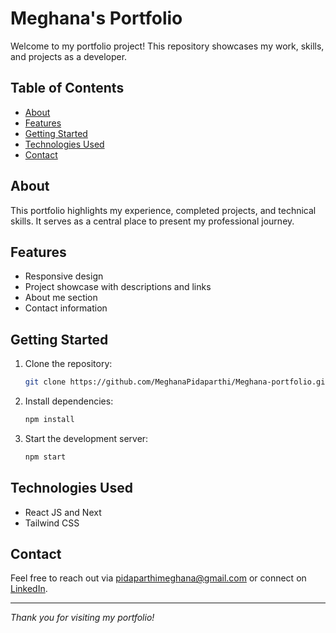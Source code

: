 # Meghana's Portfolio

Welcome to my portfolio project! This repository showcases my work, skills, and projects as a developer.

## Table of Contents

- [About](#about)
- [Features](#features)
- [Getting Started](#getting-started)
- [Technologies Used](#technologies-used)
- [Contact](#contact)

## About

This portfolio highlights my experience, completed projects, and technical skills. It serves as a central place to present my professional journey.

## Features

- Responsive design
- Project showcase with descriptions and links
- About me section
- Contact information

## Getting Started

1. Clone the repository:
    ```bash
    git clone https://github.com/MeghanaPidaparthi/Meghana-portfolio.git
    ```
2. Install dependencies:
    ```bash
    npm install
    ```
3. Start the development server:
    ```bash
    npm start
    ```

## Technologies Used

- React JS and Next
- Tailwind CSS

## Contact

Feel free to reach out via [pidaparthimeghana@gmail.com](mailto:pidaparthimeghana@gmail.com) or connect on [LinkedIn](https://www.linkedin.com/in/meghana-pidaparthi/).

---

*Thank you for visiting my portfolio!*